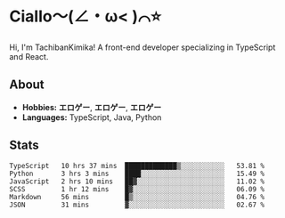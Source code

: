 # Ciallo～(∠・ω< )⌒⭐️

Hi, I'm TachibanKimika! A front-end developer specializing in TypeScript and React.

## About
- **Hobbies:** **エロゲー**, **エロゲー**, **エロゲー**
- **Languages:** TypeScript, Java, Python

## Stats
<!--START_SECTION:waka-->

```text
TypeScript   10 hrs 37 mins  █████████████▒░░░░░░░░░░░   53.81 %
Python       3 hrs 3 mins    ████░░░░░░░░░░░░░░░░░░░░░   15.49 %
JavaScript   2 hrs 10 mins   ██▓░░░░░░░░░░░░░░░░░░░░░░   11.02 %
SCSS         1 hr 12 mins    █▓░░░░░░░░░░░░░░░░░░░░░░░   06.09 %
Markdown     56 mins         █▒░░░░░░░░░░░░░░░░░░░░░░░   04.76 %
JSON         31 mins         ▓░░░░░░░░░░░░░░░░░░░░░░░░   02.67 %
```

<!--END_SECTION:waka-->

<!-- ![Metrics](https://metrics.lecoq.io/TachibanaKimika?template=classic&base.activity=0&base.community=0&base.repositories=0&languages=1&isocalendar=1&isocalendar.duration=half-year&languages.limit=8&languages.sections=most-used&languages.colors=github&languages.threshold=0%25&languages.indepth=false&languages.recent.load=300&languages.recent.days=14&config.timezone=Asia%2FShanghai)
 -->
